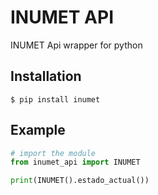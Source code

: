 # INUMET API

INUMET Api wrapper for python

## Installation

```console
$ pip install inumet
```

## Example

```py
# import the module
from inumet_api import INUMET

print(INUMET().estado_actual())
```